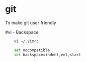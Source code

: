 # git
To make git user friendly

#vi - Backspace

```bash
    vi ~/.vimrc
```
```bash
    set nocompatible
    set backspace=indent,eol,start
```
